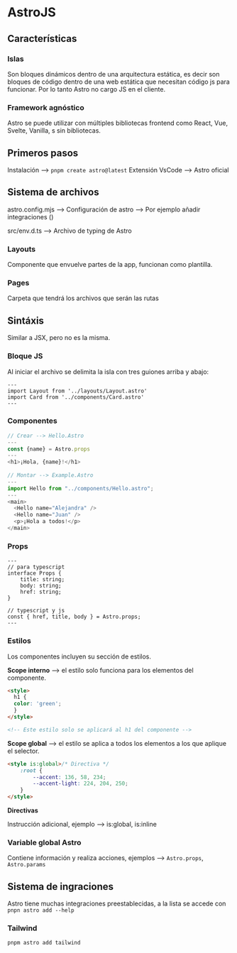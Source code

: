 # AstroJS

## Características

### Islas

Son bloques dinámicos dentro de una arquitectura estática, es decir son bloques de código dentro de una web estática que necesitan código js para funcionar. Por lo tanto Astro no cargo JS en el cliente.

### Framework agnóstico

Astro se puede utilizar con múltiples bibliotecas frontend como React, Vue, Svelte, Vanilla, s sin bibliotecas.

## Primeros pasos

Instalación --> `pnpm create astro@latest`
Extensión VsCode --> Astro oficial

## Sistema de archivos

astro.config.mjs --> Configuración de astro --> Por ejemplo añadir integraciones ()

src/env.d.ts --> Archivo de typing de Astro

### Layouts

Componente que envuelve partes de la app, funcionan como plantilla.

### Pages

Carpeta que tendrá los archivos que serán las rutas

## Sintáxis

Similar a JSX, pero no es la misma.

### Bloque JS

Al iniciar el archivo se delimita la isla con tres guiones arriba y abajo:

```astro
---
import Layout from '../layouts/Layout.astro'
import Card from '../components/Card.astro'
---
```

### Componentes

```js
// Crear --> Hello.Astro
---
const {name} = Astro.props
---
<h1>¡Hola, {name}!</h1>
  
// Montar --> Example.Astro
---
import Hello from "../components/Hello.astro";
---
<main>
  <Hello name="Alejandra" />
  <Hello name="Juan" />
  <p>¡Hola a todos!</p>
</main>
```

### Props

```astro
---
// para typescript
interface Props {
	title: string;
	body: string;
	href: string;
}

// typescript y js
const { href, title, body } = Astro.props;
---
```

### Estilos

Los componentes incluyen su sección de estilos.

**Scope interno** --> el estilo solo funciona para los elementos del componente.

```html
<style>
  h1 {
  color: 'green';
  }
</style>

<!-- Este estilo solo se aplicará al h1 del componente -->
```

**Scope global** --> el estilo se aplica a todos los elementos a los que aplique el selector.

```html
<style is:global>/* Directiva */
	:root {
		--accent: 136, 58, 234;
		--accent-light: 224, 204, 250;		
	}
</style>
```

**Directivas**

Instrucción adicional, ejemplo --> is:global, is:inline

### Variable global Astro

Contiene información y realiza acciones, ejemplos --> `Astro.props`, `Astro.params`

<!-- https://youtu.be/RB5tR_nqUEw?t=1564 -->

## Sistema de ingraciones

Astro tiene muchas integraciones preestablecidas, a la lista se accede con `pnpn astro add --help`

### Tailwind

`pnpm astro add tailwind`






